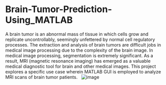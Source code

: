# Brain-Tumor-Prediction-Using_MATLAB
A brain tumor is an abnormal mass of tissue in which cells grow and replicate uncontrollably, seemingly unfettered by normal cell regulatory processes. The extraction and analysis of brain tumors are difficult jobs in medical image processing due to the complexity of the brain image. In medical image processing, segmentation is extremely significant. As a result, MRI (magnetic resonance imaging) has emerged as a valuable medical diagnostic tool for brain and other medical images. This project explores a specific use case wherein MATLAB GUI is employed to analyze MRI scans of brain tumor patients.  
![image](https://github.com/shubham-jain-dev/Brain-Tumor-Prediction-Using_MATLAB/assets/161154034/a1fdda65-0e40-47bc-a72e-3a969749c309)

